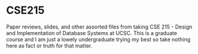 # CSE215 
Paper reviews, slides, and other assorted files from taking CSE 215 - Design and Implementation of Database Systems at UCSC. This is a graduate course and I am just a lowely undergraduate trying my best so take nothing here as fact or truth for that matter. 
